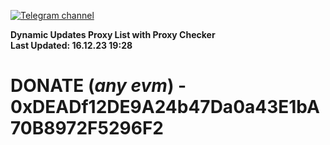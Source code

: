 [![Telegram channel](https://img.shields.io/endpoint?url=https://runkit.io/damiankrawczyk/telegram-badge/branches/master?url=https://t.me/n4z4v0d)](https://t.me/n4z4v0d) 

**Dynamic Updates Proxy List with Proxy Checker**  
**Last Updated: 16.12.23 19:28**

# DONATE (_any evm_) - 0xDEADf12DE9A24b47Da0a43E1bA70B8972F5296F2
